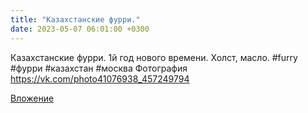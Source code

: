 ```yaml
---
title: "Казахстанские фурри."
date: 2023-05-07 06:01:00 +0300
---
```


Казахстанские фурри.
1й год нового времени.
Холст, масло.
#furry #фурри #казахстан #москва
Фотография
https://vk.com/photo41076938_457249794

[Вложение](https://vk.com/photo41076938_457249794)
